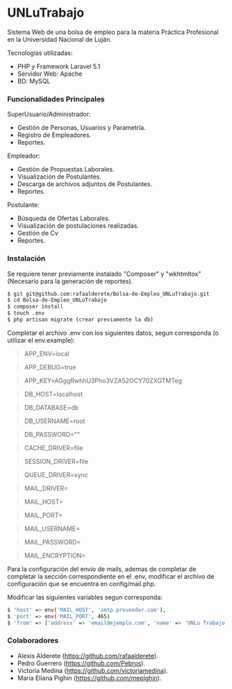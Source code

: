 # UNLuTrabajo

Sistema Web de una bolsa de empleo para la materia Práctica Profesional en la Universidad Nacional de Luján.

Tecnologías utilizadas:
* PHP y Framework Laravel 5.1
* Servidor Web: Apache
* BD: MySQL

### Funcionalidades Principales

SuperUsuario/Administrador:
* Gestión de Personas, Usuarios y Parametría.
* Registro de Empleadores.
* Reportes.

Empleador:
* Gestión de Propuestas Laborales.
* Visualización de Postulantes.
* Descarga de archivos adjuntos de Postulantes.
* Reportes.

Postulante:
* Búsqueda de Ofertas Laborales.
* Visualización de postulaciones realizadas.
* Gestión de Cv
* Reportes.

### Instalación

Se requiere tener previamente instalado "Composer" y "wkhtmltox"(Necesario para la generación de reportes).

```sh
$ git git@github.com:rafaalderete/Bolsa-de-Empleo_UNLuTrabajo.git
$ cd Bolsa-de-Empleo_UNLuTrabajo
$ composer install
$ touch .env
$ php artisan migrate (crear previamente la db)
```
Completar el archivo .env con los siguientes datos, segun corresponda (o utilizar el env.example):
>   APP_ENV=local

>   APP_DEBUG=true

>   APP_KEY=AGggRwhhU3Pho3VZA52OCY70ZXGTMTeg

>   DB_HOST=localhost

>   DB_DATABASE=db

>   DB_USERNAME=root

>   DB_PASSWORD=""

>   CACHE_DRIVER=file

>   SESSION_DRIVER=file

>   QUEUE_DRIVER=sync

>   MAIL_DRIVER=

>   MAIL_HOST=

>   MAIL_PORT=

>   MAIL_USERNAME=

>   MAIL_PASSWORD=

>   MAIL_ENCRYPTION=

Para la configuración del envío de mails, ademas de completar de completar la sección correspondiente en el .env, modificar el archivo de configuración que se encuentra en config/mail.php.

Modificar las siguientes variables segun corresponda:
```sh
$ 'host' => env('MAIL_HOST', 'smtp.proveedor.com'),
$ 'port' => env('MAIL_PORT', 465)
$ 'from' => ['address' => 'email@ejemplo.com', 'name' => 'UNLu Trabajo']
```

### Colaboradores
* Alexis Alderete (https://github.com/rafaalderete).
* Pedro Guerrero (https://github.com/Pebros).
* Victoria Medina (https://github.com/victoriamedina).
* Maria Eliana Pighin (https://github.com/mepighin).
